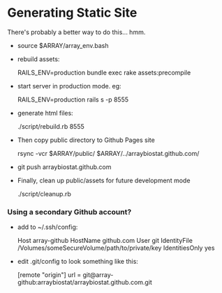 

# Generating Static Site

There's probably a better way to do this... hmm.

* source $ARRAY/array_env.bash

* rebuild assets:


    RAILS_ENV=production bundle exec rake assets:precompile

* start server in production mode. eg:


    RAILS_ENV=production rails s -p 8555

* generate html files:

    ./script/rebuild.rb 8555


* Then copy public directory to Github Pages site


    rsync -vcr $ARRAY/public/ $ARRAY/../arraybiostat.github.com/


* git push arraybiostat.github.com

* Finally, clean up public/assets for future development mode

    ./script/cleanup.rb



### Using a secondary Github account?

* add to ~/.ssh/config:

    Host array-github
         HostName github.com
         User git
         IdentityFile /Volumes/someSecureVolume/path/to/private/key
         IdentitiesOnly yes


* edit .git/config to look something like this:

    [remote "origin"]
      url = git@array-github:arraybiostat/arraybiostat.github.com.git



